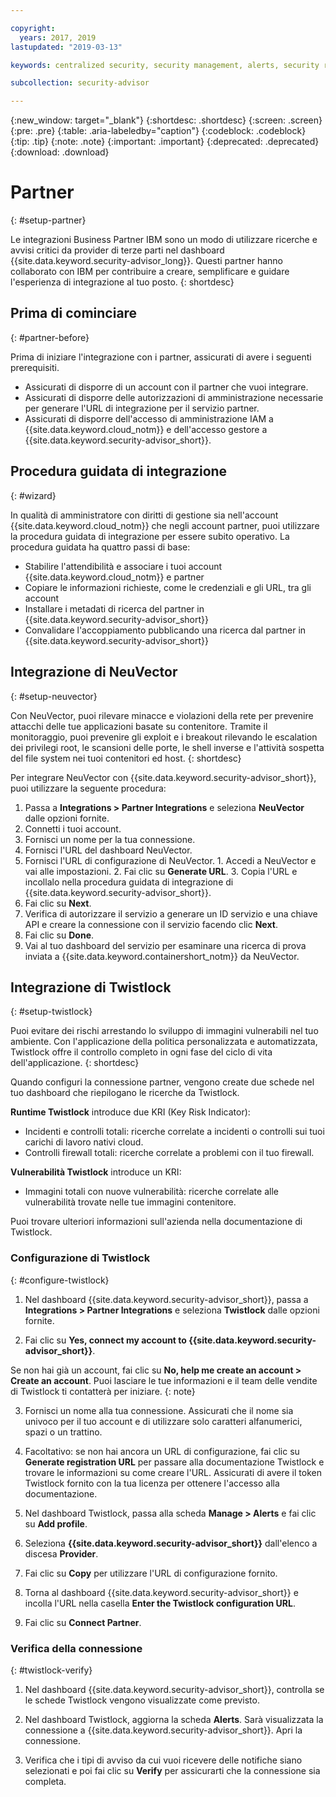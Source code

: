 ```yaml
---

copyright:
  years: 2017, 2019
lastupdated: "2019-03-13"

keywords: centralized security, security management, alerts, security risk, insights, threat detection

subcollection: security-advisor

---
```


{:new_window: target="_blank"}
{:shortdesc: .shortdesc}
{:screen: .screen}
{:pre: .pre}
{:table: .aria-labeledby="caption"}
{:codeblock: .codeblock}
{:tip: .tip}
{:note: .note}
{:important: .important}
{:deprecated: .deprecated}
{:download: .download}


# Partner
{: #setup-partner}

Le integrazioni Business Partner IBM sono un modo di utilizzare ricerche e avvisi critici da provider di terze parti nel dashboard {{site.data.keyword.security-advisor_long}}. Questi partner hanno collaborato con IBM per contribuire a creare, semplificare e guidare l'esperienza di integrazione al tuo posto.
{: shortdesc}

## Prima di cominciare
{: #partner-before}

Prima di iniziare l'integrazione con i partner, assicurati di avere i seguenti prerequisiti.

* Assicurati di disporre di un account con il partner che vuoi integrare.
* Assicurati di disporre delle autorizzazioni di amministrazione necessarie per generare l'URL di integrazione per il servizio partner.
* Assicurati di disporre dell'accesso di amministrazione IAM a {{site.data.keyword.cloud_notm}} e dell'accesso gestore a {{site.data.keyword.security-advisor_short}}.

## Procedura guidata di integrazione
{: #wizard}

In qualità di amministratore con diritti di gestione sia nell'account {{site.data.keyword.cloud_notm}} che negli account partner, puoi utilizzare la procedura guidata di integrazione per essere subito operativo. La procedura guidata ha quattro passi di base:

* Stabilire l'attendibilità e associare i tuoi account {{site.data.keyword.cloud_notm}} e partner
* Copiare le informazioni richieste, come le credenziali e gli URL, tra gli account
* Installare i metadati di ricerca del partner in {{site.data.keyword.security-advisor_short}}
* Convalidare l'accoppiamento pubblicando una ricerca dal partner in {{site.data.keyword.security-advisor_short}}


## Integrazione di NeuVector
{: #setup-neuvector}

Con NeuVector, puoi rilevare minacce e violazioni della rete per prevenire attacchi delle tue applicazioni basate su contenitore. Tramite il monitoraggio, puoi prevenire gli exploit e i breakout rilevando le escalation dei privilegi root, le scansioni delle porte, le shell inverse e l'attività sospetta del file system nei tuoi contenitori ed host.
{: shortdesc}

Per integrare NeuVector con {{site.data.keyword.security-advisor_short}}, puoi utilizzare la seguente procedura:

1. Passa a **Integrations > Partner Integrations** e seleziona **NeuVector** dalle opzioni fornite.
2. Connetti i tuoi account.
  1. Fornisci un nome per la tua connessione.
  2. Fornisci l'URL del dashboard NeuVector.
  3. Fornisci l'URL di configurazione di NeuVector.
    1. Accedi a NeuVector e vai alle impostazioni.
    2. Fai clic su **Generate URL**.
    3. Copia l'URL e incollalo nella procedura guidata di integrazione di {{site.data.keyword.security-advisor_short}}.
  4. Fai clic su **Next**.
3. Verifica di autorizzare il servizio a generare un ID servizio e una chiave API e creare la connessione con il servizio facendo clic **Next**.
4. Fai clic su **Done**.
5. Vai al tuo dashboard del servizio per esaminare una ricerca di prova inviata a {{site.data.keyword.containershort_notm}} da NeuVector.



## Integrazione di Twistlock
{: #setup-twistlock}

Puoi evitare dei rischi arrestando lo sviluppo di immagini vulnerabili nel tuo ambiente. Con l'applicazione della politica personalizzata e automatizzata, Twistlock offre il controllo completo in ogni fase del ciclo di vita dell'applicazione.
{: shortdesc}

Quando configuri la connessione partner, vengono create due schede nel tuo dashboard che riepilogano le ricerche da Twistlock.

**Runtime Twistlock** introduce due KRI (Key Risk Indicator):

* Incidenti e controlli totali: ricerche correlate a incidenti o controlli sui tuoi carichi di lavoro nativi cloud.
* Controlli firewall totali: ricerche correlate a problemi con il tuo firewall.

**Vulnerabilità Twistlock** introduce un KRI:

* Immagini totali con nuove vulnerabilità: ricerche correlate alle vulnerabilità trovate nelle tue immagini contenitore.

Puoi trovare ulteriori informazioni sull'azienda nella documentazione di Twistlock.

### Configurazione di Twistlock
{: #configure-twistlock}

1. Nel dashboard {{site.data.keyword.security-advisor_short}}, passa a **Integrations > Partner Integrations** e seleziona **Twistlock** dalle opzioni fornite.

2. Fai clic su **Yes, connect my account to {{site.data.keyword.security-advisor_short}}**.

  Se non hai già un account, fai clic su **No, help me create an account > Create an account**. Puoi lasciare le tue informazioni e il team delle vendite di Twistlock ti contatterà per iniziare.
  {: note}

3. Fornisci un nome alla tua connessione. Assicurati che il nome sia univoco per il tuo account e di utilizzare solo caratteri alfanumerici, spazi o un trattino.

4. Facoltativo: se non hai ancora un URL di configurazione, fai clic su **Generate registration URL** per passare alla documentazione Twistlock e trovare le informazioni su come creare l'URL. Assicurati di avere il token Twistlock fornito con la tua licenza per ottenere l'accesso alla documentazione.

5. Nel dashboard Twistlock, passa alla scheda **Manage > Alerts** e fai clic su **Add profile**.

6. Seleziona **{{site.data.keyword.security-advisor_short}}** dall'elenco a discesa **Provider**.

7. Fai clic su **Copy** per utilizzare l'URL di configurazione fornito.

8. Torna al dashboard {{site.data.keyword.security-advisor_short}} e incolla l'URL nella casella **Enter the Twistlock configuration URL**.

9. Fai clic su **Connect Partner**.

### Verifica della connessione
{: #twistlock-verify}

1. Nel dashboard {{site.data.keyword.security-advisor_short}}, controlla se le schede Twistlock vengono visualizzate come previsto.

2. Nel dashboard Twistlock, aggiorna la scheda **Alerts**. Sarà visualizzata la connessione a {{site.data.keyword.security-advisor_short}}. Apri la connessione.

3. Verifica che i tipi di avviso da cui vuoi ricevere delle notifiche siano selezionati e poi fai clic su **Verify** per assicurarti che la connessione sia completa.
